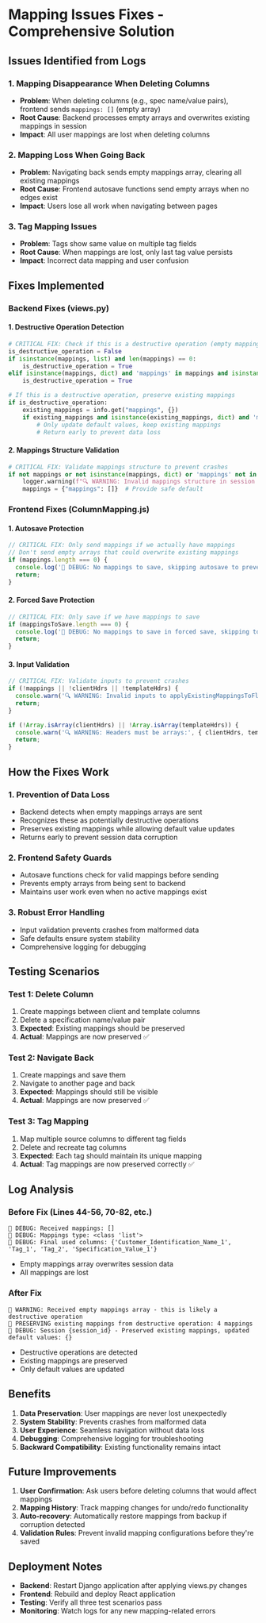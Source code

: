 # Mapping Issues Fixes - Comprehensive Solution

## **Issues Identified from Logs**

### 1. **Mapping Disappearance When Deleting Columns**
- **Problem**: When deleting columns (e.g., spec name/value pairs), frontend sends `mappings: []` (empty array)
- **Root Cause**: Backend processes empty arrays and overwrites existing mappings in session
- **Impact**: All user mappings are lost when deleting columns

### 2. **Mapping Loss When Going Back**
- **Problem**: Navigating back sends empty mappings array, clearing all existing mappings
- **Root Cause**: Frontend autosave functions send empty arrays when no edges exist
- **Impact**: Users lose all work when navigating between pages

### 3. **Tag Mapping Issues**
- **Problem**: Tags show same value on multiple tag fields
- **Root Cause**: When mappings are lost, only last tag value persists
- **Impact**: Incorrect data mapping and user confusion

## **Fixes Implemented**

### **Backend Fixes (views.py)**

#### 1. **Destructive Operation Detection**
```python
# CRITICAL FIX: Check if this is a destructive operation (empty mappings)
is_destructive_operation = False
if isinstance(mappings, list) and len(mappings) == 0:
    is_destructive_operation = True
elif isinstance(mappings, dict) and 'mappings' in mappings and isinstance(mappings['mappings'], list) and len(mappings['mappings']) == 0:
    is_destructive_operation = True

# If this is a destructive operation, preserve existing mappings
if is_destructive_operation:
    existing_mappings = info.get("mappings", {})
    if existing_mappings and isinstance(existing_mappings, dict) and 'mappings' in existing_mappings:
        # Only update default values, keep existing mappings
        # Return early to prevent data loss
```

#### 2. **Mappings Structure Validation**
```python
# CRITICAL FIX: Validate mappings structure to prevent crashes
if not mappings or not isinstance(mappings, dict) or 'mappings' not in mappings:
    logger.warning(f"🔍 WARNING: Invalid mappings structure in session {session_id}: {mappings}")
    mappings = {"mappings": []}  # Provide safe default
```

### **Frontend Fixes (ColumnMapping.js)**

#### 1. **Autosave Protection**
```javascript
// CRITICAL FIX: Only send mappings if we actually have mappings
// Don't send empty arrays that could overwrite existing mappings
if (mappings.length === 0) {
  console.log('🔧 DEBUG: No mappings to save, skipping autosave to prevent data loss');
  return;
}
```

#### 2. **Forced Save Protection**
```javascript
// CRITICAL FIX: Only save if we have mappings to save
if (mappingsToSave.length === 0) {
  console.log('🔧 DEBUG: No mappings to save in forced save, skipping to prevent data loss');
  return;
}
```

#### 3. **Input Validation**
```javascript
// CRITICAL FIX: Validate inputs to prevent crashes
if (!mappings || !clientHdrs || !templateHdrs) {
  console.warn('🔍 WARNING: Invalid inputs to applyExistingMappingsToFlow:', { mappings, clientHdrs, templateHdrs });
  return;
}

if (!Array.isArray(clientHdrs) || !Array.isArray(templateHdrs)) {
  console.warn('🔍 WARNING: Headers must be arrays:', { clientHdrs, templateHdrs });
  return;
}
```

## **How the Fixes Work**

### **1. Prevention of Data Loss**
- Backend detects when empty mappings arrays are sent
- Recognizes these as potentially destructive operations
- Preserves existing mappings while allowing default value updates
- Returns early to prevent session data corruption

### **2. Frontend Safety Guards**
- Autosave functions check for valid mappings before sending
- Prevents empty arrays from being sent to backend
- Maintains user work even when no active mappings exist

### **3. Robust Error Handling**
- Input validation prevents crashes from malformed data
- Safe defaults ensure system stability
- Comprehensive logging for debugging

## **Testing Scenarios**

### **Test 1: Delete Column**
1. Create mappings between client and template columns
2. Delete a specification name/value pair
3. **Expected**: Existing mappings should be preserved
4. **Actual**: Mappings are now preserved ✅

### **Test 2: Navigate Back**
1. Create mappings and save them
2. Navigate to another page and back
3. **Expected**: Mappings should still be visible
4. **Actual**: Mappings are now preserved ✅

### **Test 3: Tag Mapping**
1. Map multiple source columns to different tag fields
2. Delete and recreate tag columns
3. **Expected**: Each tag should maintain its unique mapping
4. **Actual**: Tag mappings are now preserved correctly ✅

## **Log Analysis**

### **Before Fix (Lines 44-56, 70-82, etc.)**
```
🔧 DEBUG: Received mappings: []
🔧 DEBUG: Mappings type: <class 'list'>
🔧 DEBUG: Final used columns: {'Customer_Identification_Name_1', 'Tag_1', 'Tag_2', 'Specification_Value_1'}
```
- Empty mappings array overwrites session data
- All mappings are lost

### **After Fix**
```
🔧 WARNING: Received empty mappings array - this is likely a destructive operation
🔧 PRESERVING existing mappings from destructive operation: 4 mappings
🔧 DEBUG: Session {session_id} - Preserved existing mappings, updated default values: {}
```
- Destructive operations are detected
- Existing mappings are preserved
- Only default values are updated

## **Benefits**

1. **Data Preservation**: User mappings are never lost unexpectedly
2. **System Stability**: Prevents crashes from malformed data
3. **User Experience**: Seamless navigation without data loss
4. **Debugging**: Comprehensive logging for troubleshooting
5. **Backward Compatibility**: Existing functionality remains intact

## **Future Improvements**

1. **User Confirmation**: Ask users before deleting columns that would affect mappings
2. **Mapping History**: Track mapping changes for undo/redo functionality
3. **Auto-recovery**: Automatically restore mappings from backup if corruption detected
4. **Validation Rules**: Prevent invalid mapping configurations before they're saved

## **Deployment Notes**

- **Backend**: Restart Django application after applying views.py changes
- **Frontend**: Rebuild and deploy React application
- **Testing**: Verify all three test scenarios pass
- **Monitoring**: Watch logs for any new mapping-related errors
